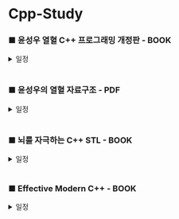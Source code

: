 # Cpp-Study

### ■ 윤성우 열혈 C++ 프로그래밍 개정판 - BOOK
<details> 
  <summary>일정</summary>
◆ [+3]2024-08-01 Start ~ 2024-08-17 Read through Once / 2024-08-21 Read through Twice(Finish Book)
  
- Day01
  - Chapter01 [C언어 기반의 C++ 1]
    - 1~6 Complete
  - Chapter02 [C언어 기반의 C++ 2]
    - 1~3 Complete

- Day02
  - Chapter02
    - 4~6 Complete
      - Page 95~96 - Prac-3 / 책 완독 후 한번 더 풀어보기 (O)
  - Chapter03 [클래스의 기본]
    - 1 ~ing

- Day03
  - Chapter03
    - 1 Complete
    - 2 ~ing

- Day04
  - Chapter03
    - 2~3 Complete
  - Chapter04 [클래스의 완성]
    - 1 Complete
    - 2 ~ing

- Day05
  - Chapter04
    - 2~5 Complete
      - Page 199~201 - Self-Reference의 반환 / 책 완독 후 한번 더 공부하기 (O)
  - Chapter05 [복사 생성자]
    - 1 ~ing

- Day06
  - Chapter05
    - 1~4 Complete
  - Chapter06 [friend와 static 그리고 const]
    - 1~2 Complete
    - 3 ~ing

- Day07
  - Chapter06
    - 3~4 Complete
  - Chapter07 [상속의 이해]
    - 1~3 Complete
    - 4 ~ing

- Day08
  - Chapter07
    - 4~5 Complete
  - Chapter08 [상속과 다형성]
    - 1 Complete
    - 2 ~ing

- Day09
  - Chapter08
    - 2~4 Complete
  - Chapter09 [가상의 원리와 다중상속]
    - 1 ~ing

- Day10
  - Chapter09
    - 1 Complete
    - 2 ~ing

- Day11
  - Chapter09
    - 2~3 Complete
      - Page 394 - OOP Project07 / AccountHandler.cpp 의 소멸자 오류 분석 필요 (O)
        - Day18에서 해결
  - Chapter10 [연산자 오버로딩 1]
    - 1~4 Complete
  - Chapter11 [연산자 오버로딩 2]
    - 1 ~ing

- Day12
  - Chapter11
    - 1~4 Complete
      - Page 468 - Prac-2-2 / 책 완독 후 풀어보기 (O)
      - Page 469~493 - 11-3 / 책 완독 후 공부하기 (O)
    - Fix Chapter09 - 3.OOP Project07
      - 앞으로 추가되는 OOP Project는 위 폴더에서 수정작업 하기
        - 수정할때마다 version별로 표시
      - Update ver0.8
      - Add AccountArray.cpp
      - Add AccountArray.h
  - Chapter12 [String 클래스의 디자인]
    - 1 ~ing

- Day13
  - Chapter12
    - 1~3 Complete
    - Fix OOP Project
      - Update ver0.9
      - Add String.h, String.cpp
      - Fix Account.h, NormalAccont.h, HighCreditAccount.h, Account.cpp, AccountHandler.cpp
  - Chapter13 [템플릿 1]
    - 1~3 Complete
      - Page 552~553 - Prac-2 / Day12의 11-3 완독 후 풀어보기 (O)
    - Fix OOP Project
      - Update ver0.10
      - Add BoundCheckArray.h
      - Fix AccountHandler.h
      - Del AccountArray.h, AccountArray.cpp
  - Chapter14 [템플릿 2]
    - 1 ~ing

- Day14
  - Chapter14
    - 1~4 Complete
  - Chapter15 [예외처리]
    - 1~6 Complete
    - Fix OOP Project
      - Update ver0.11
      - Add AccountException.h
      - Fix NormalAccount.h, HighCreditAccount.h, Account.cpp, AccountHandler.cpp
  - Chapter16 [C++ 형 변환 연산자와 맺는 글]
    - 1 ~ing

- Day15
  - Chapter16
    - 1~2 Complete
  - Book read through Once / Start One more read

- Day16
  - Day2, Day5 Complete
  - Day12 ~ing

- Day17
  - Day12 Chapter11-3 ~ing

- Day18
  - Day12 Chapter11 Page 469~493 - 11-3 Complete
  - Day13 Chapter13 Page 552~553 - Prac-2 Complete
  - Fix OOP Project
    - Update ver1.0
    - Day11 AccountHandler.cpp 의 소멸자 오류 분석 필요 : Account.h의 Deposit함수를 가상함수로 선언하지 않아서 작동 오류 발생
    - Finish OOP Project
  - Book read through Twice / Finish Book

</details>
</br>

### ■ 윤성우의 열혈 자료구조 - PDF
<details>
  <summary>일정</summary>
◆ 2024-08-22 Start ~ 

- Day01
  - Chapter01 [자료구조와 알고리즘의 이해]
    - 순차탐색 / 이진탐색 Complete
    - 빅오 표기법 Complete
  - Chapter02 [재귀]
    - 이진탐색 재귀 Complete
    - 하노이타워 ~ing
   
- Day02
  - Chapter02
    - 하노이타워 Complete / 비선형 자료구조 공부 전 다시 보기 (O)

- Day03
  - Chapter03 [연결 리스트 1]
    - 추상 자료형 Complete
    - 배열을 이용한 리스트 구현 Complete

- Day04
  - Chapter04 [연결 리스트 2]
    - 연결리스트의 개념적인 이해 Complete

- Day05
  - Chapter04
    - 단순연결리스트의 ADT와 구현 Complete
    - 연결 리스트의 정렬 삽입의 구현 Complete / 비선형 자료구조 공부 전 다시 보기 (O)

- Day06
  - Chapter05 [연결 리스트 3]
    - 원형 리스트 Complete
    - 양방향 연결 리스트 ~ing
      - DBDLinkedList.c 구현 ~ing

- Day07
  - Chapter05
    - 양방향 연결 리스트 Complete
      - DBDLinkedList.c 구현 Complete
  - Chapter06 [스택]
    - 스택의 이해와 ADT 정의 Complete
    - 스택의 배열 기반 구현 Complete
    - 스택의 연결 리스트 기반 구현 ~ing
      - CLLBaseStack.c 구현 ~ing

- Day08
  - Chapter06
    - 스택의 연결 리스트 기반 구현 Complete
      - CLLBaseStack.c 구현 Complete
    - 계산기 프로그램 구현 Complete
  - Chapter07 [큐]
    - 큐의 이해와 ADT 정의 Complete
    - 큐의 배열 기반 구현 Complete
    - 큐의 연결 리스트 기반 구현 Complete
    - 큐의 활용 Complete
    - 덱(Deque)의 이해와 구현 Complete
  - 비선형 자료구조 시작 전 선형 자료구조들 다시 한번 복습해보기 (O)

- Day09
  - Chapter08 [트리] - 비선형 자료구조
    - 트리의 개요 Complete
    - 이진 트리의 구현 Complete
    - 이진 트리의 순회(Traversal) Complete
    - 수식 트리(Expression Tree)의 구현 Complete
      - ExpressionTree 폴더 코드들 분석하기 (O)

- Day10
  - Chapter09 [우선순위 큐(Priority Queue)와 힙(Heap)]
    - 우선순위 큐의 이해 Complete
    - 힙의 구현과 우선순위 큐의 완성 Complete
  - Chapter10 [정렬(Sorting)]
    - 단순한 정렬 알고리즘 Complete
      - 버블정렬 Complete
      - 선택정렬 Complete
      - 삽입정렬 Complete
    - 복잡하지만 효율적인 정렬 알고리즘 ~ing
      - 힙정렬 Complete
      - 병합정렬 Complete
      - 퀵정렬 ~ing 9번영상

- Day11
  - Chapter10
    - 복잡하지만 효율적인 정렬 알고리즘 Complete
      - 퀵정렬 Complete
      - 기수정렬 Complete

- Day12
  - Chapter11 [탐색(Search) 1]
    - 탐색의 이해와 보간 탐색 Complete
    - 이진 탐색 트리 Complete
  - Chapter12 [탐색(Search) 2]
    - 균형 잡힌 이진 탐색 트리: AVL 트리의 이해 Complete
    - 균형 잡힌 이진 탐색 트리: AVL 트리의 구현 Complete
      - AVL 트리 삽입 과정에서의 리밸런싱 기능에 대한 완성 Complete
  - Chapter13 [테이블(Table)과 해쉬(Hash)]
    - 빠른 탐색을 보이는 해쉬 테이블 ~ing 2번영상



</details>
</br>

### ■ 뇌를 자극하는 C++ STL - BOOK
<details>
  <summary>일정</summary>
◆ 2024-08-25 Start ~ 

- Day01
  - Chapter01 [STL을 학습하기 전 꼭 알아야할 C++ 문법]
    - Section 1~5 Complete
    - Section 6 ~ing

- Day02
  - Chapter01
    - Section 6~7 Complete
    - Prac Complete
  - Chapter02 [함수 포인터]
    - Section 1 Complete

- Day03
  - Chapter02
    - Section 2~3 Complete
  - Chapter03 [함수 객체]
    - Section 1~2 Complete
    - Prac Complete
  - Chapter04 [템플릿]
    - Section 1~3 Complete
    - Prac Complete
  - Chapter05 [STL 소개]
    - Section 1 Complete
    - Section 2 ~ing

- Day04
  - Chapter05
    - Section 2 Complete / Prac 다시 풀어보기 (-)



</details>
</br>

### ■ Effective Modern C++ - BOOK
<details>
  <summary>일정</summary>
◆ 2024-??-?? Start ~ 
  



</details>
</br>
